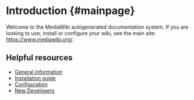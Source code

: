 # Introduction {#mainpage}

Welcome to the MediaWiki autogenerated documentation system.
If you are looking to use, install or configure your wiki, see the main site: <https://www.mediawiki.org/>.

## Helpful resources

- [General information](https://www.mediawiki.org/)
- [Installation guide](https://www.mediawiki.org/wiki/Manual:Installation_guide)
- [Configuration](https://www.mediawiki.org/wiki/Special:MyLanguage/Manual:System_administration)
- [New Developers](https://www.mediawiki.org/wiki/New_Developers)
